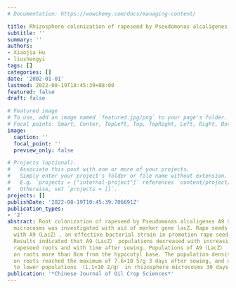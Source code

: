 ```yaml
---
# Documentation: https://wowchemy.com/docs/managing-content/

title: Rhizosphere colonization of rapeseed by Pseudomonas alcaligenes A9（LacZ）
subtitle: ''
summary: ''
authors:
- Xiaojia Hu
- liushengyi
tags: []
categories: []
date: '2002-01-01'
lastmod: 2022-08-19T18:45:39+08:00
featured: false
draft: false

# Featured image
# To use, add an image named `featured.jpg/png` to your page's folder.
# Focal points: Smart, Center, TopLeft, Top, TopRight, Left, Right, BottomLeft, Bottom, BottomRight.
image:
  caption: ''
  focal_point: ''
  preview_only: false

# Projects (optional).
#   Associate this post with one or more of your projects.
#   Simply enter your project's folder or file name without extension.
#   E.g. `projects = ["internal-project"]` references `content/project/deep-learning/index.md`.
#   Otherwise, set `projects = []`.
projects: []
publishDate: '2022-08-19T10:45:39.706691Z'
publication_types:
- '2'
abstract: Root colonization of rapeseed by Pseudomonas alcaligenes A9（LacZ） in rhizosphere
  microcosms was investigated with aid of marker gene lacZ. Rape seeds were pelletized
  with A9（LacZ）, an effective bacterial strain in promotion rape seedling growth.
  Results indicated that A9（LacZ） populations decreased with increasing distance down
  rapeseed roots and with time after sowing. Populations of A9（LacZ） were not detectable
  on roots more than 8cm from the hypocotyl base. The population density of A9（LacZ）
  on roots reached the maximum of 7.6×10 5/g 3 days after sowing, and declined rapidly
  to lower populations （1.1×10 2/g） in rhizosphere microcosms 30 days after sowing.
publication: '*Chinese Journal of Oil Crop Sciences*'
---
```

